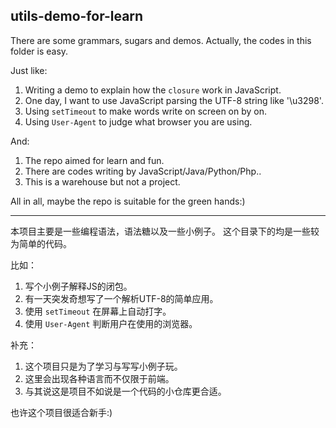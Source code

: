 ## utils-demo-for-learn

There are some grammars, sugars and demos.
Actually, the codes in this folder is easy.

Just like:

1. Writing a demo to explain how the `closure` work in JavaScript.
2. One day, I want to use JavaScript parsing the UTF-8 string like '\u3298'.
3. Using `setTimeout` to make words write on screen on by on.
4. Using `User-Agent` to judge what browser you are using. 

And:

1. The repo aimed for learn and fun.
2. There are codes writing by JavaScript/Java/Python/Php..
3. This is a warehouse but not a project.

All in all, maybe the repo is suitable for the green hands:)

---

本项目主要是一些编程语法，语法糖以及一些小例子。
这个目录下的均是一些较为简单的代码。

比如：

1. 写个小例子解释JS的闭包。
2. 有一天突发奇想写了一个解析UTF-8的简单应用。
3. 使用 `setTimeout` 在屏幕上自动打字。
4. 使用 `User-Agent` 判断用户在使用的浏览器。

补充：

1. 这个项目只是为了学习与写写小例子玩。
2. 这里会出现各种语言而不仅限于前端。
3. 与其说这是项目不如说是一个代码的小仓库更合适。

也许这个项目很适合新手:)